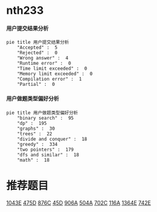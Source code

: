 # nth233

<!-- tabs:start -->



#### **用户提交结果分析**

```mermaid
pie title 用户提交结果分析
    "Accepted" :  5
    "Rejected" :  0
    "Wrong answer" :  4
    "Runtime error" :  0
    "Time limit exceeded" :  0
    "Memory limit exceeded" :  0
    "Compilation error" :  1
    "Partial" :  0
```

#### **用户做题类型偏好分析**

```mermaid
pie title 用户做题类型偏好分析
    "binary search" :  95
    "dp" :  195
    "graphs" :  30
    "trees" :  22
    "divide and conquer" :  18
    "greedy" :  334
    "two pointers" :  179
    "dfs and similar" :  18
    "math" :  18
```



<!-- tabs:end -->
# 推荐题目
[1043E](https://codeforces.com/contest/1043/problem/E)
[475D](https://codeforces.com/contest/475/problem/D)
[876C](https://codeforces.com/contest/876/problem/C)
[45D](https://codeforces.com/contest/45/problem/D)
[906A](https://codeforces.com/contest/906/problem/A)
[504A](https://codeforces.com/contest/504/problem/A)
[702C](https://codeforces.com/contest/702/problem/C)
[116A](https://codeforces.com/contest/116/problem/A)
[1364E](https://codeforces.com/contest/1364/problem/E)
[742E](https://codeforces.com/contest/742/problem/E)
